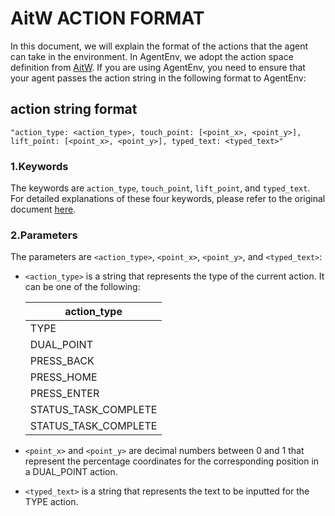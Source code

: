 # AitW ACTION FORMAT

In this document, we will explain the format of the actions that the agent can take in the environment. In AgentEnv, we adopt the action space definition from [AitW](https://arxiv.org/abs/2307.10088). If you are using AgentEnv, you need to ensure that your agent passes the action string in the following format to AgentEnv:

## action string format
```
"action_type: <action_type>, touch_point: [<point_x>, <point_y>], lift_point: [<point_x>, <point_y>], typed_text: <typed_text>"
```

### 1.Keywords
The keywords are `action_type`, `touch_point`, `lift_point`, and `typed_text`. For detailed explanations of these four keywords, please refer to the original document [here](https://github.com/google-research/google-research/tree/master/android_in_the_wild#action-space).

### 2.Parameters
The parameters are `<action_type>`, `<point_x>`, `<point_y>`, and `<typed_text>`:

- `<action_type>` is a string that represents the type of the current action. It can be one of the following:
  
  | action_type          |
  |----------------------|
  | TYPE                 |
  | DUAL_POINT           |
  | PRESS_BACK           |
  | PRESS_HOME           |
  | PRESS_ENTER          |
  | STATUS_TASK_COMPLETE |
  | STATUS_TASK_COMPLETE |

- `<point_x>` and `<point_y>` are decimal numbers between 0 and 1 that represent the percentage coordinates for the corresponding position in a DUAL_POINT action.

- `<typed_text>` is a string that represents the text to be inputted for the TYPE action.


